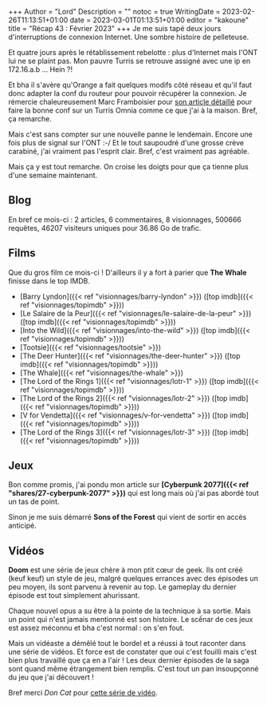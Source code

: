 +++
Author = "Lord"
Description = ""
notoc = true
WritingDate = 2023-02-26T11:13:51+01:00
date = 2023-03-01T01:13:51+01:00
editor = "kakoune"
title = "Récap 43 : Février 2023"
+++
Je me suis tapé deux jours d'interruptions de connexion Internet.
Une sombre histoire de pelleteuse.

Et quatre jours après le rétablissement rebelotte : plus d'Internet mais l'ONT lui ne se plaint pas.
Mon pauvre Turris se retrouve assigné avec une ip en 172.16.a.b …
Hein ?!

Et bha il s'avère qu'Orange a fait quelques modifs côté réseau et qu'il faut donc adapter la conf du routeur pour pouvoir récupérer la connexion.
Je rémercie chaleureusement Marc Framboisier pour [son article détaillé](https://www.framboisier.com/blog/2022/05/28/remplacement-de-ma-livebox-par-un-turris-omnia-sous-openwrt/) pour faire la bonne conf sur un Turris Omnia comme ce que j'ai à la maison.
Bref, ça remarche.

Mais c'est sans compter sur une nouvelle panne le lendemain.
Encore une fois plus de signal sur l'ONT :-/
Et le tout saupoudré d'une grosse crève carabiné, j'ai vraiment pas l'esprit clair.
Bref, c'est vraiment pas agréable.

Mais ça y est tout remarche.
On croise les doigts pour que ça tienne plus d'une semaine maintenant.


## Blog

En bref ce mois-ci : 2 articles, 6 commentaires, 8 visionnages, 500666 requêtes, 46207 visiteurs uniques pour 36.86 Go de trafic.

## Films
Que du gros film ce mois-ci !
D'ailleurs il y a fort à parier que **The Whale** finisse dans le top IMDB.

  - [Barry Lyndon]({{< ref "visionnages/barry-lyndon" >}}) ([top imdb]({{< ref "visionnages/topimdb" >}}))
  - [Le Salaire de la Peur]({{< ref "visionnages/le-salaire-de-la-peur" >}}) ([top imdb]({{< ref "visionnages/topimdb" >}}))
  - [Into the Wild]({{< ref "visionnages/into-the-wild" >}}) ([top imdb]({{< ref "visionnages/topimdb" >}}))
  - [Tootsie]({{< ref "visionnages/tootsie" >}})
  - [The Deer Hunter]({{< ref "visionnages/the-deer-hunter" >}}) ([top imdb]({{< ref "visionnages/topimdb" >}}))
  - [The Whale]({{< ref "visionnages/the-whale" >}})
  - [The Lord of the Rings 1]({{< ref "visionnages/lotr-1" >}}) ([top imdb]({{< ref "visionnages/topimdb" >}}))
  - [The Lord of the Rings 2]({{< ref "visionnages/lotr-2" >}}) ([top imdb]({{< ref "visionnages/topimdb" >}}))
  - [V for Vendetta]({{< ref "visionnages/v-for-vendetta" >}}) ([top imdb]({{< ref "visionnages/topimdb" >}}))
  - [The Lord of the Rings 3]({{< ref "visionnages/lotr-3" >}}) ([top imdb]({{< ref "visionnages/topimdb" >}}))

## Jeux
Bon comme promis, j'ai pondu mon article sur **[Cyberpunk 2077]({{< ref "shares/27-cyberpunk-2077" >}})** qui est long mais où j'ai pas abordé tout un tas de point.

Sinon je me suis démarré **Sons of the Forest** qui vient de sortir en accès anticipé.

## Vidéos
**Doom** est une série de jeux chère à mon ptit cœur de geek.
Ils ont créé (keuf keuf) un style de jeu, malgré quelques errances avec des épisodes un peu moyen, ils sont parvenu à revenir au top.
Le gameplay du dernier épisode est tout simplement ahurissant.

Chaque nouvel opus a su être à la pointe de la technique à sa sortie.
Mais un point qui n'est jamais mentionné est son histoire.
Le scếnar de ces jeux est assez méconnu et bha c'est normal : on s'en fout.

Mais un vidéaste a démêlé tout le bordel et a réussi à tout raconter dans une série de vidéos.
Et force est de constater que oui c'est fouilli mais c'est bien plus travaillé que ça en a l'air !
Les deux dernier épisodes de la saga sont quand même étrangement bien remplis.
C'est tout un pan insoupçonné du jeu que j'ai découvert !

Bref merci *Don Cat* pour [cette série de vidéo](https://www.youtube.com/watch?v=20FWpV_qBXU).

